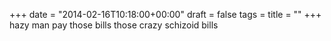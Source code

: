 +++
date = "2014-02-16T10:18:00+00:00"
draft = false
tags = 
title = ""
+++
hazy man
pay those bills
those crazy schizoid bills